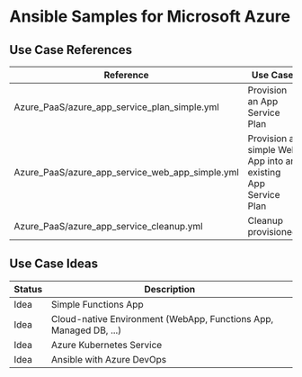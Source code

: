 # Ansible Samples for Microsoft Azure

## Use Case References
| Reference | Use Case |
|---|---|
| Azure_PaaS/azure_app_service_plan_simple.yml | Provision an App Service Plan |
| Azure_PaaS/azure_app_service_web_app_simple.yml | Provision a simple Web App into an existing App Service Plan |
| Azure_PaaS/azure_app_service_cleanup.yml | Cleanup provisioned  |

## Use Case Ideas
| Status | Description |
|---|---|
| Idea | Simple Functions App |
| Idea | Cloud-native Environment (WebApp, Functions App, Managed DB, ...)  |
| Idea | Azure Kubernetes Service |
| Idea | Ansible with Azure DevOps |